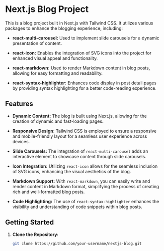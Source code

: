 # Next.js Blog Project

This is a blog project built in Next.js with Tailwind CSS. It utilizes various packages to enhance the blogging experience, including:

- **react-multi-carousel:** Used to implement slide carousels for a dynamic presentation of content.

- **react-icon:** Enables the integration of SVG icons into the project for enhanced visual appeal and functionality.

- **react-markdown:** Used to render Markdown content in blog posts, allowing for easy formatting and readability.

- **react-syntax-highlighter:** Enhances code display in post detail pages by providing syntax highlighting for a better code-reading experience.

## Features

- **Dynamic Content:** The blog is built using Next.js, allowing for the creation of dynamic and fast-loading pages.

- **Responsive Design:** Tailwind CSS is employed to ensure a responsive and mobile-friendly layout for a seamless user experience across devices.

- **Slide Carousels:** The integration of `react-multi-carousel` adds an interactive element to showcase content through slide carousels.

- **Icon Integration:** Utilizing `react-icon` allows for the seamless inclusion of SVG icons, enhancing the visual aesthetics of the blog.

- **Markdown Support:** With `react-markdown`, you can easily write and render content in Markdown format, simplifying the process of creating rich and well-formatted blog posts.

- **Code Highlighting:** The use of `react-syntax-highlighter` enhances the visibility and understanding of code snippets within blog posts.

## Getting Started

1. **Clone the Repository:**
   ```bash
   git clone https://github.com/your-username/nextjs-blog.git
